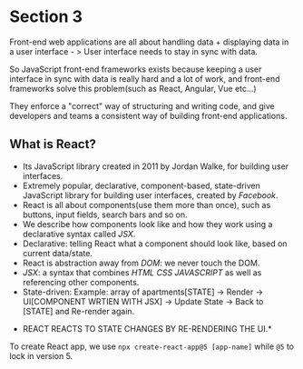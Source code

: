 # Section 3

Front-end web applications are all about handling data + displaying data in a user interface - > User interface needs to stay in sync with data.

So JavaScript front-end frameworks exists because keeping a user interface in sync with data is really hard and a lot of work, and front-end frameworks solve this problem(such as React, Angular, Vue etc...)

They enforce a "correct" way of structuring and writing code, and give developers and teams a consistent way of building front-end applications.

## What is React?

- Its JavaScript library created in 2011 by Jordan Walke, for building user interfaces.
- Extremely popular, declarative, component-based, state-driven JavaScript library for building user interfaces, created by _Facebook_.
- React is all about components(use them more than once), such as buttons, input fields, search bars and so on.
- We describe how components look like and how they work using a declarative syntax called _JSX_.
- Declarative: telling React what a component should look like, based on current data/state.
- React is abstraction away from _DOM_: we never touch the DOM.
- _JSX_: a syntax that combines _HTML_ _CSS_ _JAVASCRIPT_ as well as referencing other components.
- State-driven: Example: array of apartments[STATE] -> Render -> UI[COMPONENT WRTIEN WITH JSX] -> Update State -> Back to [STATE] and Re-render again.

* REACT REACTS TO STATE CHANGES BY RE-RENDERING THE UI.\*

To create React app, we use `npx create-react-app@5 [app-name]` while `@5` to lock in version 5.

